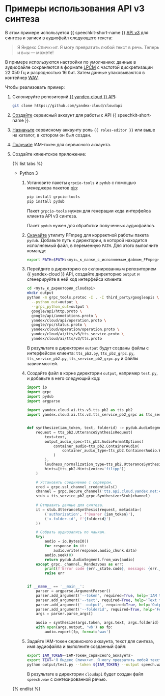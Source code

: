 # Примеры использования API v3 синтеза

В этом примере используется {{ speechkit-short-name }} [API v3](../../new-v3/api-ref/grpc/) для синтеза и записи в аудиофайл следующего текста:

>Я Яндекс Спичк+ит. Я могу превратить любой текст в речь. Теперь и в+ы — можете!

В примере используются настройки по умолчанию: данные в аудиофайле сохраняются в формате [LPCM](https://ru.wikipedia.org/wiki/Импульсно-кодовая_модуляция) с частотой дискретизации 22 050 Гц и разрядностью 16 бит. Затем данные упаковываются в контейнер [WAV](https://ru.wikipedia.org/wiki/WAV).

Чтобы реализовать пример:

1. Склонируйте репозиторий [{{ yandex-cloud }} API](https://github.com/yandex-cloud/cloudapi):

    ```bash
    git clone https://github.com/yandex-cloud/cloudapi
    ```

1. [Создайте](../../../iam/operations/sa/create.md) сервисный аккаунт для работы с API {{ speechkit-short-name }}.
1. [Назначьте](../../../iam/operations/sa/assign-role-for-sa.md) сервисному аккаунту роль `{{ roles-editor }}` или выше на каталог, в котором он был создан.
1. [Получите](../../../iam/operations/iam-token/create-for-sa.md) IAM-токен для сервисного аккаунта.
1. Создайте клиентское приложение:

    {% list tabs %}

    - Python 3

      1. Установите пакеты `grpcio-tools` и `pydub` с помощью менеджера пакетов [pip](https://pip.pypa.io/en/stable/):

          ```bash
          pip install grpcio-tools
          pip install pydub
          ```

          Пакет `grpcio-tools` нужен для генерации кода интерфейса клиента API v3 синтеза.

          Пакет `pydub` нужен для обработки полученных аудиофайлов.

      1. [Скачайте](https://www.ffmpeg.org/download.html) утилиту FFmpeg для корректной работы пакета `pydub`. Добавьте путь к директории, в которой находится исполняемый файл, в переменную `PATH`. Для этого выполните команду:

          ```bash
          export PATH=$PATH:<путь_к_папке_с_исполняемым_файлом_FFmpeg>
          ```

      1. Перейдите в директорию со склонированным репозиторием {{ yandex-cloud }} API, создайте директорию `output` и сгенерируйте в ней код интерфейса клиента:

          ```bash
          cd <путь_к_директории_cloudapi>
          mkdir output
          python -m grpc_tools.protoc -I . -I third_party/googleapis \
            --python_out=output \
            --grpc_python_out=output \
            google/api/http.proto \
            google/api/annotations.proto \
            yandex/cloud/api/operation.proto \
            google/rpc/status.proto \
            yandex/cloud/operation/operation.proto \
            yandex/cloud/ai/tts/v3/tts_service.proto \
            yandex/cloud/ai/tts/v3/tts.proto
          ```

          В результате в директории `output` будут созданы файлы с интерфейсом клиента: `tts_pb2.py`, `tts_pb2_grpc.py`, `tts_service_pb2.py`, `tts_service_pb2_grpc.py` и файлы зависимостей.

      1. Создайте файл в корне директории `output`, например `test.py`, и добавьте в него следующий код:

          ```python
          import io
          import grpc
          import pydub
          import argparse
  
          import yandex.cloud.ai.tts.v3.tts_pb2 as tts_pb2
          import yandex.cloud.ai.tts.v3.tts_service_pb2_grpc as tts_service_pb2_grpc


          def synthesize(iam_token, text, folderid) -> pydub.AudioSegment:
              request = tts_pb2.UtteranceSynthesisRequest(
                  text=text,
                  output_audio_spec=tts_pb2.AudioFormatOptions(
                      container_audio=tts_pb2.ContainerAudio(
                          container_audio_type=tts_pb2.ContainerAudio.WAV
                      )
                  ),
                  loudness_normalization_type=tts_pb2.UtteranceSynthesisRequest.LUFS,
                  hints=[tts_pb2.Hints(voice='filipp')]
              )

              # Установить соединение с сервером.
              cred = grpc.ssl_channel_credentials()
              channel = grpc.secure_channel('tts.api.cloud.yandex.net:443', cred)
              stub = tts_service_pb2_grpc.SynthesizerStub(channel)
  
              # Отправить данные для синтеза.
              it = stub.UtteranceSynthesis(request, metadata=(
                  ('authorization', f'Bearer {iam_token}'),
                  ('x-folder-id', f'{folderid}')
              ))

              # Собрать аудиозапись по чанкам.
              try:
                  audio = io.BytesIO()
                  for response in it:
                      audio.write(response.audio_chunk.data)
                  audio.seek(0)
                  return pydub.AudioSegment.from_wav(audio)
              except grpc._channel._Rendezvous as err:
                  print(f'Error code {err._state.code}, message: {err._state.details}')
                  raise err


          if __name__ == '__main__':
              parser = argparse.ArgumentParser()
              parser.add_argument('--token', required=True, help='IAM token')
              parser.add_argument('--text', required=True, help='Text for synthesis')
              parser.add_argument('--output', required=True, help='Output file')
              parser.add_argument('--folderid', required=True, help='Folder ID')
              args = parser.parse_args()

              audio = synthesize(args.token, args.text, args.folderid)
              with open(args.output, 'wb') as fp:
                  audio.export(fp, format='wav')
          ```
   
      1. Задайте IAM-токен сервисного аккаунта, текст для синтеза, имя аудиофайла и выполните созданный файл:

          ```bash
          export IAM_TOKEN=<IAM-токен_сервисного_аккаунта>
          export TEXT='Я Яндекс Спичк+ит. Я могу превратить любой текст в речь. Теперь и в+ы — можете!'
          python output/test.py --token ${IAM_TOKEN} --output speech.wav --text ${TEXT}
          ```

          В результате в директории `cloudapi` будет создан файл `speech.wav` с синтезированной речью.
   
    {% endlist %}
